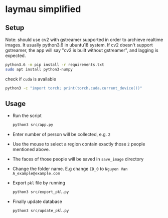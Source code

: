 # laymau simplified

## Setup

Note: should use cv2 with gstreamer supported in order to archieve realtime images. It usually python3.6 in ubuntu18 system.
If cv2 doesn't support gstreamer, the app will say "cv2 is built without gstreamer", and lagging is expected.

```bash
python3.6 -m pip install -r requirements.txt
sudo apt install python3-numpy
```

check if `cuda` is available

```bash
python3 -c "import torch; print(torch.cuda.current_device())"
```

## Usage

- Run the script

  ```bash
  python3 src/app.py
  ```

- Enter number of person will be collected, e.g. `2`
- Use the mouse to select a region contain exactly those `2` people mentioned above.
- The faces of those people will be saved in `save_image` directory
- Change the folder name. E.g change `ID_0` to `Nguyen Van A_example@example.com`
- Export `pkl` file by running 

  ```bash
  python3 src/export_pkl.py
  ```

- Finally update database

  ```bash
  python3 src/update_pkl.py
  ```